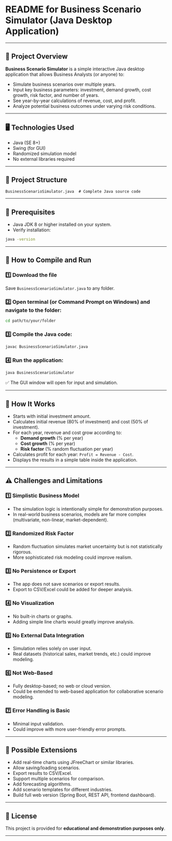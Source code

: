 # README for Business Scenario Simulator (Java Desktop Application)

---

## 📝 Project Overview

**Business Scenario Simulator** is a simple interactive Java desktop application that allows Business Analysts (or anyone) to:

- Simulate business scenarios over multiple years.
- Input key business parameters: investment, demand growth, cost growth, risk factor, and number of years.
- See year-by-year calculations of revenue, cost, and profit.
- Analyze potential business outcomes under varying risk conditions.

---

## 🖥️ Technologies Used

- Java (SE 8+)
- Swing (for GUI)
- Randomized simulation model
- No external libraries required

---

## 📂 Project Structure

```
BusinessScenarioSimulator.java  # Complete Java source code
```

---

## 🔧 Prerequisites

- Java JDK 8 or higher installed on your system.
- Verify installation:

```bash
java -version
```

---

## 🚀 How to Compile and Run

### 1️⃣ Download the file

Save `BusinessScenarioSimulator.java` to any folder.

### 2️⃣ Open terminal (or Command Prompt on Windows) and navigate to the folder:

```bash
cd path/to/your/folder
```

### 3️⃣ Compile the Java code:

```bash
javac BusinessScenarioSimulator.java
```

### 4️⃣ Run the application:

```bash
java BusinessScenarioSimulator
```

✅ The GUI window will open for input and simulation.

---

## 🔬 How It Works

- Starts with initial investment amount.
- Calculates initial revenue (80% of investment) and cost (50% of investment).
- For each year, revenue and cost grow according to:
  - **Demand growth** (% per year)
  - **Cost growth** (% per year)
  - **Risk factor** (% random fluctuation per year)
- Calculates profit for each year: `Profit = Revenue - Cost`.
- Displays the results in a simple table inside the application.

---

## ⚠ Challenges and Limitations

### 1️⃣ Simplistic Business Model
- The simulation logic is intentionally simple for demonstration purposes.
- In real-world business scenarios, models are far more complex (multivariate, non-linear, market-dependent).

### 2️⃣ Randomized Risk Factor
- Random fluctuation simulates market uncertainty but is not statistically rigorous.
- More sophisticated risk modeling could improve realism.

### 3️⃣ No Persistence or Export
- The app does not save scenarios or export results.
- Export to CSV/Excel could be added for deeper analysis.

### 4️⃣ No Visualization
- No built-in charts or graphs. 
- Adding simple line charts would greatly improve analysis.

### 5️⃣ No External Data Integration
- Simulation relies solely on user input.
- Real datasets (historical sales, market trends, etc.) could improve modeling.

### 6️⃣ Not Web-Based
- Fully desktop-based; no web or cloud version.
- Could be extended to web-based application for collaborative scenario modeling.

### 7️⃣ Error Handling is Basic
- Minimal input validation.
- Could improve with more user-friendly error prompts.

---

## 🔮 Possible Extensions

- Add real-time charts using JFreeChart or similar libraries.
- Allow saving/loading scenarios.
- Export results to CSV/Excel.
- Support multiple scenarios for comparison.
- Add forecasting algorithms.
- Add scenario templates for different industries.
- Build full web version (Spring Boot, REST API, frontend dashboard).

---

## 📄 License
This project is provided for **educational and demonstration purposes only**.

---

